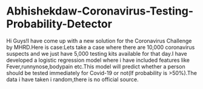 # Abhishekdaw-Coronavirus-Testing-Probability-Detector
Hi Guys!I have come up with a new solution for the Coronavirus Challenge by MHRD.Here is case:Lets take a case where there are 10,000 coronavirus suspects and we just have 5,000 testing kits available for that day.I have developed a logistic regression model where i have included features like Fever,runnynose,bodypain etc.This model will predict whether a person should be tested immediately for Covid-19 or not(If probability is >50%).The data i have taken i random,there is no official source.
